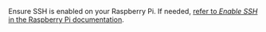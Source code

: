 Ensure SSH is enabled on your Raspberry Pi. If needed, [refer to *Enable SSH* in the Raspberry Pi documentation](https://www.raspberrypi.org/documentation/remote-access/ssh/).

